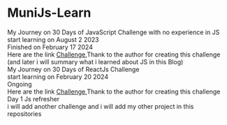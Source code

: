 # MuniJs-Learn
My Journey on 30 Days of JavaScript Challenge with no experience in JS
<br>
start learning on August 2 2023
<br>
Finished on February 17 2024
<br>
Here are the link [Challenge](https://github.com/Asabeneh/30-Days-Of-JavaScript),Thank to the author for creating this challenge
<br>
(and later i will summary what i learned about JS in this Blog)
<br>
My Journey on 30 Days of ReactJs Challenge 
<br>
start learning on February 20 2024
<br>
Ongoing
<br>
Here are the link [Challenge](https://github.com/Asabeneh/30-Days-Of-React/tree/master),Thank to the author for creating this challenge
<br>
Day 1 Js refresher
<br>
i will add another challenge and i will add my other project in this repositories

